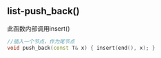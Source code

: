 ## list-push_back()

此函数内部调用insert()

```c++
//插入一个节点，作为尾节点
void push_back(const T& x) { insert(end(), x); }
```

